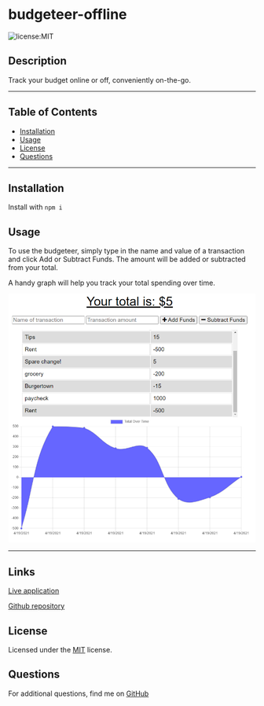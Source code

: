 # budgeteer-offline
![license:MIT](https://img.shields.io/badge/license-MIT-green)

## Description
Track your budget online or off, conveniently on-the-go.

-----
## Table of Contents

* [Installation](#installation)
* [Usage](#usage)
* [License](#license)
* [Questions](#questions)


-----
## Installation
Install with ``` npm i ```

## Usage
To use the budgeteer, simply type in the name and value of a transaction and click Add or Subtract Funds. The amount will be added or subtracted from your total.

A handy graph will help you track your total spending over time.

![budgeteer](./assets/budgetter.png)

-----


## Links
[Live application](https://budgeteer-offline.herokuapp.com/)

[Github repository](https://github.com/Athear/budgeteer-offline)



## License
Licensed under the [MIT](https://spdx.org/licenses/MIT.html) license.



## Questions
For additional questions, find me on [GitHub](https://github.com/athear)

